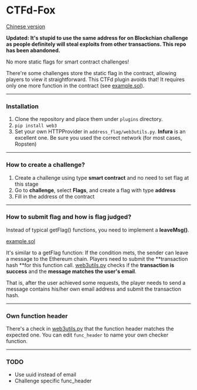 # CTFd-Fox
[Chinese version](github.com/publicqi/CTFd-Fox/blob/master/README-zh.md)

**Updated: It's stupid to use the same address for on Blockchian challenge as people definitely will steal exploits from other transactions. This repo has been abandoned.**

No more static flags for smart contract challenges!

There're some challenges store the static flag in the contract, allowing players to view it straightforward. This CTFd plugin avoids that! It requires only one more function in the contract (see [example.sol](github.com/publicqi/CTFd-Fox/blob/master/example.sol)).

---

### Installation

1. Clone the repository and place them under `plugins` directory.
2. `pip install web3`
3. Set your own HTTPProvider in `address_flag/web3utils.py`. **Infura** is an excellent one. Be sure you used the correct network (for most cases, Ropsten)

---

### How to create a challenge?

1. Create a challenge using type **smart contract** and no need to set flag at this stage
2. Go to **challenge**, select **Flags**, and create a flag with type **address**
3. Fill in the address of the contract

---

### How to submit flag and how is flag judged?

Instead of typical getFlag() functions, you need to implement a **leaveMsg()**.

[example.sol](github.com/publicqi/CTFd-Fox/blob/master/example.sol)

It's similar to a getFlag function: If the condition mets, the sender can leave a message to the Ethereum chain. Players need to submit the **transaction hash **for this function call. [web3utils.py](github.com/publicqi/CTFd-Fox/blob/master/address_flag/web3utils.py) checks if the **transaction is success** and the **message matches the user's email**.

That is, after the user achieved some requests, the player needs to send a message contains his/her own email address and submit the transaction hash.

---

### Own function header

There's a check in [web3utils.py](github.com/publicqi/CTFd-Fox/blob/master/address_flag/web3utils.py) that the function header matches the expected one. You can edit `func_header` to name your own checker function.

---

### TODO

- Use uuid instead of email
- Challenge specific func_header

